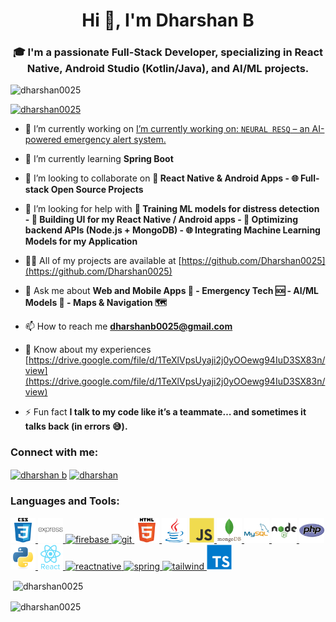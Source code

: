 <h1 align="center">Hi 👋, I'm Dharshan B</h1>
<h3 align="center">🎓 I'm a passionate Full-Stack Developer, specializing in React Native, Android Studio (Kotlin/Java), and AI/ML projects.</h3>

<p align="left"> <img src="https://komarev.com/ghpvc/?username=dharshan0025&label=Profile%20views&color=0e75b6&style=flat" alt="dharshan0025" /> </p>

<p align="left"> <a href="https://github.com/ryo-ma/github-profile-trophy"><img src="https://github-profile-trophy.vercel.app/?username=dharshan0025" alt="dharshan0025" /></a> </p>

- 🔭 I’m currently working on [I’m currently working on: `NEURAL RESQ` – an AI-powered emergency alert system.](https://github.com/Dharshan0025/neural-resq.git)

- 🌱 I’m currently learning **Spring Boot**

- 👯 I’m looking to collaborate on **📱 React Native & Android Apps - 🌐 Full-stack Open Source Projects**

- 🤝 I’m looking for help with **🧠 Training ML models for distress detection - 📱 Building UI for my React Native / Android apps - 🔧 Optimizing backend APIs (Node.js + MongoDB) - 🌐 Integrating Machine Learning Models for my Application**

- 👨‍💻 All of my projects are available at [https://github.com/Dharshan0025](https://github.com/Dharshan0025)

- 💬 Ask me about **Web and Mobile Apps 🚀 - Emergency Tech 🆘 - AI/ML Models 🤖 - Maps & Navigation 🗺️**

- 📫 How to reach me **dharshanb0025@gmail.com**

- 📄 Know about my experiences [https://drive.google.com/file/d/1TeXlVpsUyaji2j0yOOewg94IuD3SX83n/view](https://drive.google.com/file/d/1TeXlVpsUyaji2j0yOOewg94IuD3SX83n/view)

- ⚡ Fun fact **I talk to my code like it’s a teammate… and sometimes it talks back (in errors 😅).**

<h3 align="left">Connect with me:</h3>
<p align="left">
<a href="https://linkedin.com/in/dharshan b" target="blank"><img align="center" src="https://raw.githubusercontent.com/rahuldkjain/github-profile-readme-generator/master/src/images/icons/Social/linked-in-alt.svg" alt="dharshan b" height="30" width="40" /></a>
<a href="https://www.leetcode.com/dharshan" target="blank"><img align="center" src="https://raw.githubusercontent.com/rahuldkjain/github-profile-readme-generator/master/src/images/icons/Social/leet-code.svg" alt="dharshan" height="30" width="40" /></a>
</p>

<h3 align="left">Languages and Tools:</h3>
<p align="left"> <a href="https://www.w3schools.com/css/" target="_blank" rel="noreferrer"> <img src="https://raw.githubusercontent.com/devicons/devicon/master/icons/css3/css3-original-wordmark.svg" alt="css3" width="40" height="40"/> </a> <a href="https://expressjs.com" target="_blank" rel="noreferrer"> <img src="https://raw.githubusercontent.com/devicons/devicon/master/icons/express/express-original-wordmark.svg" alt="express" width="40" height="40"/> </a> <a href="https://firebase.google.com/" target="_blank" rel="noreferrer"> <img src="https://www.vectorlogo.zone/logos/firebase/firebase-icon.svg" alt="firebase" width="40" height="40"/> </a> <a href="https://git-scm.com/" target="_blank" rel="noreferrer"> <img src="https://www.vectorlogo.zone/logos/git-scm/git-scm-icon.svg" alt="git" width="40" height="40"/> </a> <a href="https://www.w3.org/html/" target="_blank" rel="noreferrer"> <img src="https://raw.githubusercontent.com/devicons/devicon/master/icons/html5/html5-original-wordmark.svg" alt="html5" width="40" height="40"/> </a> <a href="https://www.java.com" target="_blank" rel="noreferrer"> <img src="https://raw.githubusercontent.com/devicons/devicon/master/icons/java/java-original.svg" alt="java" width="40" height="40"/> </a> <a href="https://developer.mozilla.org/en-US/docs/Web/JavaScript" target="_blank" rel="noreferrer"> <img src="https://raw.githubusercontent.com/devicons/devicon/master/icons/javascript/javascript-original.svg" alt="javascript" width="40" height="40"/> </a> <a href="https://www.mongodb.com/" target="_blank" rel="noreferrer"> <img src="https://raw.githubusercontent.com/devicons/devicon/master/icons/mongodb/mongodb-original-wordmark.svg" alt="mongodb" width="40" height="40"/> </a> <a href="https://www.mysql.com/" target="_blank" rel="noreferrer"> <img src="https://raw.githubusercontent.com/devicons/devicon/master/icons/mysql/mysql-original-wordmark.svg" alt="mysql" width="40" height="40"/> </a> <a href="https://nodejs.org" target="_blank" rel="noreferrer"> <img src="https://raw.githubusercontent.com/devicons/devicon/master/icons/nodejs/nodejs-original-wordmark.svg" alt="nodejs" width="40" height="40"/> </a> <a href="https://www.php.net" target="_blank" rel="noreferrer"> <img src="https://raw.githubusercontent.com/devicons/devicon/master/icons/php/php-original.svg" alt="php" width="40" height="40"/> </a> <a href="https://www.python.org" target="_blank" rel="noreferrer"> <img src="https://raw.githubusercontent.com/devicons/devicon/master/icons/python/python-original.svg" alt="python" width="40" height="40"/> </a> <a href="https://reactjs.org/" target="_blank" rel="noreferrer"> <img src="https://raw.githubusercontent.com/devicons/devicon/master/icons/react/react-original-wordmark.svg" alt="react" width="40" height="40"/> </a> <a href="https://reactnative.dev/" target="_blank" rel="noreferrer"> <img src="https://reactnative.dev/img/header_logo.svg" alt="reactnative" width="40" height="40"/> </a> <a href="https://spring.io/" target="_blank" rel="noreferrer"> <img src="https://www.vectorlogo.zone/logos/springio/springio-icon.svg" alt="spring" width="40" height="40"/> </a> <a href="https://tailwindcss.com/" target="_blank" rel="noreferrer"> <img src="https://www.vectorlogo.zone/logos/tailwindcss/tailwindcss-icon.svg" alt="tailwind" width="40" height="40"/> </a> <a href="https://www.typescriptlang.org/" target="_blank" rel="noreferrer"> <img src="https://raw.githubusercontent.com/devicons/devicon/master/icons/typescript/typescript-original.svg" alt="typescript" width="40" height="40"/> </a> </p>

<p>&nbsp;<img align="center" src="https://github-readme-stats.vercel.app/api?username=dharshan0025&show_icons=true&locale=en" alt="dharshan0025" /></p>

<p><img align="center" src="https://github-readme-streak-stats.herokuapp.com/?user=dharshan0025&" alt="dharshan0025" /></p>
